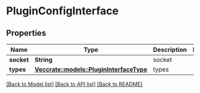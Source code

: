 # PluginConfigInterface

## Properties

Name | Type | Description | Notes
------------ | ------------- | ------------- | -------------
**socket** | **String** | socket | 
**types** | [**Vec<crate::models::PluginInterfaceType>**](PluginInterfaceType.md) | types | 

[[Back to Model list]](../README.md#documentation-for-models) [[Back to API list]](../README.md#documentation-for-api-endpoints) [[Back to README]](../README.md)


